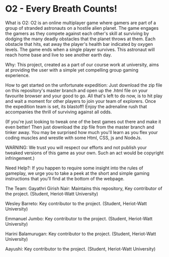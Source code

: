 # O2 - Every Breath Counts!

What is O2:
O2 is an online multiplayer game where gamers are part of a group of stranded astronauts on a hostile alien planet.
The game engages the gamers as they compete against each other's skill at surviving by dodging the many deadly
obstacles that the planet throws at them. Each obstacle that hits, eat away the player's health bar indicated by oxygen levels.
The game ends when a single player survives. This astronaut will reach home base and live to see another earth day.

Why:
This project, created as a part of our course work at university, aims at providing the user with a simple yet 
compelling group gaming experience.

How to get started on the unfortunate expedition:
Just download the zip file on this repository's master branch and open up the .html file on your favourite
browser and your good to go. All that's left to do now, is to hit play and wait a moment for other players to join
your team of explorers. Once the expedition team is set, its blastoff! 
Enjoy the adrenaline rush that accompanies the thrill of surviving against all odds.

(If you're just looking to tweak one of the best games out there and make it even better! Then just download the zip
file from the master branch and tinker away. You may be surprised how much you'll learn as you flex your coding muscles
and wrestle with some Html, CSS, js and NodeJs.

WARNING: We trust you will respect our efforts and not publish your tweaked versions of this game as your own. Such an act would be copyright infringement.)

Need Help?:
If you happen to require some insight into the rules of gameplay, we urge you to take a peek at the short and simple gaming
instructions that you'll find at the bottom of the webpage.

The Team:
Gayathri Girish Nair: Maintains this repository, Key contributor of the project.
(Student, Heriot-Watt University)

Wesley Barreto: Key contributor to the project.
(Student, Heriot-Watt University)

Emmanuel Jumbo: Key contributor to the project.
(Student, Heriot-Watt University)

Harini Balamurugan: Key contributor to the project.
(Student, Heriot-Watt University)

Aayushi: Key contributor to the project.
(Student, Heriot-Watt University)
